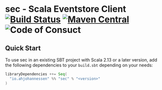 # sec - Scala Eventstore Client [![Build Status](https://travis-ci.com/ahjohannessen/sec.svg?branch=master)](https://travis-ci.com/ahjohannessen/sec) [![Maven Central](https://maven-badges.herokuapp.com/maven-central/io.ahjohannessen/sec_2.13/badge.svg)](https://maven-badges.herokuapp.com/maven-central/io.ahjohannessen/sec_2.13) ![Code of Consuct](https://img.shields.io/badge/Code%20of%20Conduct-Scala-blue.svg)

## Quick Start

To use sec in an existing SBT project with Scala 2.13 or a later version, add the following dependencies to your
`build.sbt` depending on your needs:

```scala
libraryDependencies ++= Seq(
  "io.ahjohannessen" %% "sec" % "<version>"
)
```
